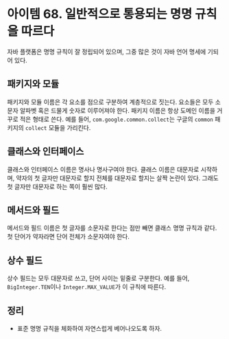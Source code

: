 # 아이템 68. 일반적으로 통용되는 명명 규칙을 따르다

자바 플랫폼은 명명 규칙이 잘 정립되어 있으며, 그중 많은 것이 자바 언어 명세에 기되어 있다.

## 패키지와 모듈

패키지와 모듈 이름은 각 요소를 점으로 구분하여 계층적으로 짓는다. 요소들은 모두 소문자 알파벳 혹은 드물게 숫자로 이루어져야 한다. 패키지 이름은 항상 도메인 이름을 거꾸로 적은 형태로 쓴다. 예를 들어, `com.google.common.collect`는 구글의 `common` 패키지의 `collect` 모듈을 가리킨다.

## 클래스와 인터페이스

클래스와 인터페이스 이름은 명사나 명사구여야 한다. 클래스 이름은 대문자로 시작하며, 약자의 첫 글자만 대문자로 할지 전체를 대문자로 할지는 살짝 논란이 있다. 그래도 첫 글자만 대문자로 하는 쪽이 훨씬 많다.

## 메서드와 필드

메서드와 필드 이름은 첫 글자를 소문자로 한다는 점만 빼면 클래스 명명 규칙과 같다. 첫 단어가 약자라면 단어 전체가 소문자여야 한다.

## 상수 필드

상수 필드는 모두 대문자로 쓰고, 단어 사이는 밑줄로 구분한다. 예를 들어, `BigInteger.TEN`이나 `Integer.MAX_VALUE`가 이 규칙에 따른다.

## 정리

- 표준 명명 규칙을 체화하여 자연스럽게 베어나오도록 하자.
